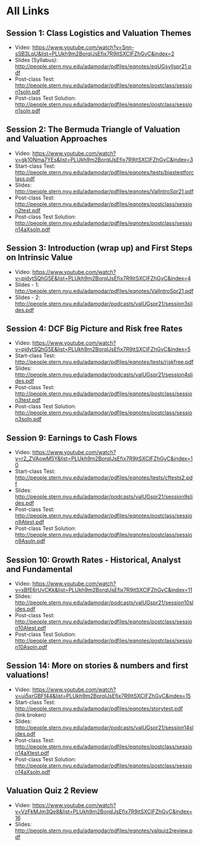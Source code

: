 # All Links

## Session 1: Class Logistics and Valuation Themes
- Video: https://www.youtube.com/watch?v=Snn-sSB3LqU&list=PLUkh9m2BorqlJsEfix7R9jtSXClFZhGvC&index=2
- Slides (Syllabus): http://people.stern.nyu.edu/adamodar/pdfiles/eqnotes/eqUGsyllspr21.pdf
- Post-class Test: http://people.stern.nyu.edu/adamodar/pdfiles/eqnotes/postclass/session1soln.pdf
- Post-class Test Solution: http://people.stern.nyu.edu/adamodar/pdfiles/eqnotes/postclass/session1soln.pdf

## Session 2: The Bermuda Triangle of Valuation and Valuation Approaches
- Video: https://www.youtube.com/watch?v=gk10Nma7YEs&list=PLUkh9m2BorqlJsEfix7R9jtSXClFZhGvC&index=3
- Start-class Test: http://people.stern.nyu.edu/adamodar/pdfiles/eqnotes/tests/biastestforclass.pdf
- Slides: http://people.stern.nyu.edu/adamodar/pdfiles/eqnotes/ValIntroSpr21.pdf
- Post-class Test: http://people.stern.nyu.edu/adamodar/pdfiles/eqnotes/postclass/session2test.pdf
- Post-class Test Solution: http://people.stern.nyu.edu/adamodar/pdfiles/eqnotes/postclass/session14aXsoln.pdf

## Session 3: Introduction (wrap up) and First Steps on Intrinsic Value
- Video: https://www.youtube.com/watch?v=pjdytSQhG5E&list=PLUkh9m2BorqlJsEfix7R9jtSXClFZhGvC&index=4
- Slides - 1: http://people.stern.nyu.edu/adamodar/pdfiles/eqnotes/ValIntroSpr21.pdf
- Slides - 2: http://people.stern.nyu.edu/adamodar/podcasts/valUGspr21/session3slides.pdf

## Session 4: DCF Big Picture and Risk free Rates
- Video: https://www.youtube.com/watch?v=pjdytSQhG5E&list=PLUkh9m2BorqlJsEfix7R9jtSXClFZhGvC&index=5
- Start-class Test: http://people.stern.nyu.edu/adamodar/pdfiles/eqnotes/tests/riskfree.pdf
- Slides: http://people.stern.nyu.edu/adamodar/podcasts/valUGspr21/session4slides.pdf
- Post-class Test: http://people.stern.nyu.edu/adamodar/pdfiles/eqnotes/postclass/session3test.pdf
- Post-class Test Solution: http://people.stern.nyu.edu/adamodar/pdfiles/eqnotes/postclass/session3soln.pdf

## Session 9: Earnings to Cash Flows
- Video: https://www.youtube.com/watch?v=r2_ZVAowM5Y&list=PLUkh9m2BorqlJsEfix7R9jtSXClFZhGvC&index=10
- Start-class Test: http://people.stern.nyu.edu/adamodar/pdfiles/eqnotes/tests/cftests2.pdf
- Slides: http://people.stern.nyu.edu/adamodar/podcasts/valUGspr21/session9slides.pdf
- Post-class Test: http://people.stern.nyu.edu/adamodar/pdfiles/eqnotes/postclass/session9Atest.pdf
- Post-class Test Solution: http://people.stern.nyu.edu/adamodar/pdfiles/eqnotes/postclass/session9Asoln.pdf

## Session 10: Growth Rates - Historical, Analyst and Fundamental
- Video: https://www.youtube.com/watch?v=xBfE6rUvCKk&list=PLUkh9m2BorqlJsEfix7R9jtSXClFZhGvC&index=11
- Slides: http://people.stern.nyu.edu/adamodar/podcasts/valUGspr21/session10slides.pdf
- Post-class Test: http://people.stern.nyu.edu/adamodar/pdfiles/eqnotes/postclass/session10Atest.pdf
- Post-class Test Solution: http://people.stern.nyu.edu/adamodar/pdfiles/eqnotes/postclass/session10Asoln.pdf

## Session 14: More on stories & numbers and first valuations!
- Video: https://www.youtube.com/watch?v=uj5xrGBFf44&list=PLUkh9m2BorqlJsEfix7R9jtSXClFZhGvC&index=15
- Start-class Test: http://people.stern.nyu.edu/adamodar/pdfiles/eqnotes/storytest.pdf (link broken)
- Slides: http://people.stern.nyu.edu/adamodar/podcasts/valUGspr21/session14slides.pdf
- Post-class Test: http://people.stern.nyu.edu/adamodar/pdfiles/eqnotes/postclass/session14aXtest.pdf
- Post-class Test Solution: http://people.stern.nyu.edu/adamodar/pdfiles/eqnotes/postclass/session14aXsoln.pdf

## Valuation Quiz 2 Review
- Video: https://www.youtube.com/watch?v=VzFkMJm3Qe8&list=PLUkh9m2BorqlJsEfix7R9jtSXClFZhGvC&index=16
- Slides: http://people.stern.nyu.edu/adamodar/pdfiles/eqnotes/valquiz2review.pdf

